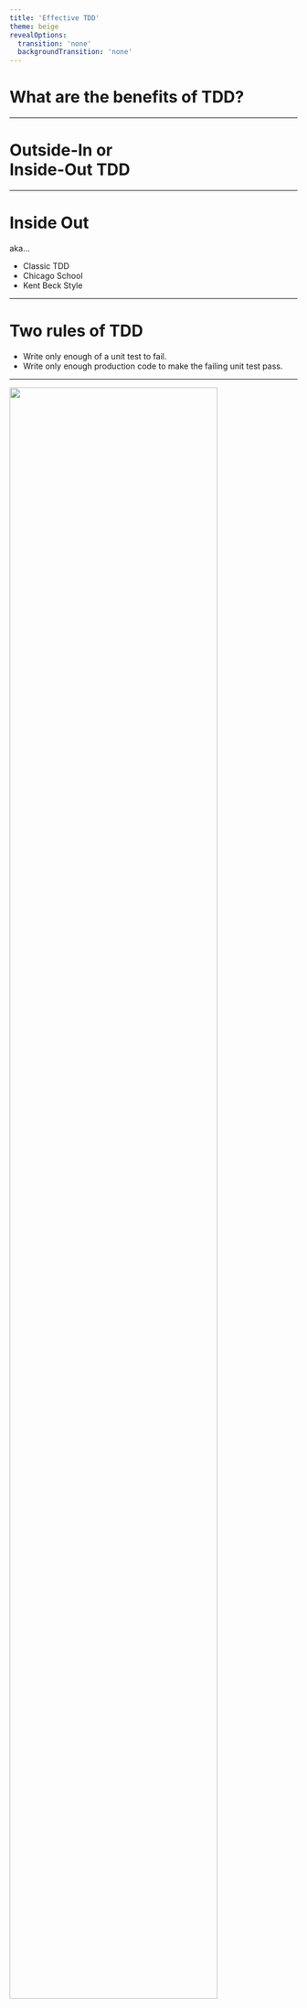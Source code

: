 ```yaml
---
title: 'Effective TDD'
theme: beige
revealOptions:
  transition: 'none'
  backgroundTransition: 'none'
---
```


<!--

 __________
< Part one >
 ----------
        \   ^__^
         \  (oo)\_______
            (__)\       )\/\
                ||----w |
                ||     ||

-->

# What are the benefits of TDD?

---

# Outside-In or <br/>Inside-Out TDD

---

# Inside Out

aka...

* Classic TDD
* Chicago School
* Kent Beck Style

---

# Two rules of TDD

* Write only enough of a unit test to fail.
* Write only enough production code to make the failing unit test pass.

---

<img src="./tdd.jpg" width="85%">

---

# Outside In

aka ...

* BDD
* London School
* Dan North / Nat Pryce style

---

<img src="./bdd.png" width="85%">

---

<img src="./loops.jpg" width="75%">

---

# Exercise time!

---

## https://cyber-dojo.org 

Anagrams 

* ```GGvWLe```: TDD
* ```cNR4h3```: BDD & TDD

---

## Activity

* Make a diagram of the BDD and TDD loop

*(on your own)*

---

<!--

 __________
< Part two >
 ----------
        \   ^__^
         \  (oo)\_______
            (__)\       )\/\
                ||----w |
                ||     ||

-->

# Should we aim for 100% test coverage?

---

# Myths and Facts

---

## You don't need to do any up front design with TDD

---

# Exercise time!

---

## Take a few myth or fact cards

* Talk over them in a pair (8 minutes)
* Be prepared to present your opinion on one <br/>to the room

---

## Activity

* Write down three things you've learned <br/>so far on an index card

*(on your own)*

---

<!--

 __________
< Part three >
 ----------
        \   ^__^
         \  (oo)\_______
            (__)\       )\/\
                ||----w |
                ||     ||

-->

## How often do you run your tests?

---

# Common TDD problems

---

# Not listening to your tests

---

# Not Taking <br/>small steps

---

<img src="./stones.jpg" width="85%">

---

# Triangulate

* Fake it
* Use an obvious solution
* Create a general solution

---

## Fizz Buzz example

---

# Exercise time!

---

## https://cyber-dojo.org 

Bowling Scores 

* ```f9teyY```

---

## Activity

* Teach back what you've learned to another person
* For 90 seconds teach them why they should use smaller steps with TDD

*(in different pairs)*